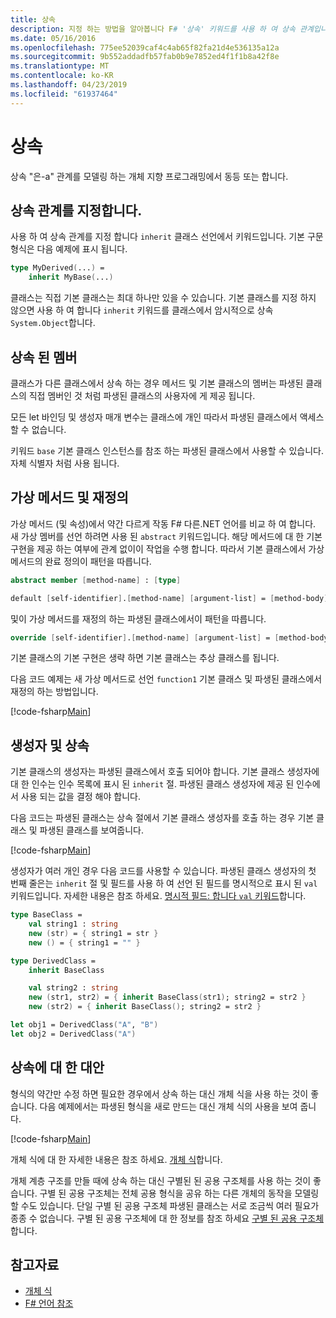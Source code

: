 ```yaml
---
title: 상속
description: 지정 하는 방법을 알아봅니다 F# '상속' 키워드를 사용 하 여 상속 관계입니다.
ms.date: 05/16/2016
ms.openlocfilehash: 775ee52039caf4c4ab65f82fa21d4e536135a12a
ms.sourcegitcommit: 9b552addadfb57fab0b9e7852ed4f1f1b8a42f8e
ms.translationtype: MT
ms.contentlocale: ko-KR
ms.lasthandoff: 04/23/2019
ms.locfileid: "61937464"
---
```

# <a name="inheritance"></a>상속

상속 "은-a" 관계를 모델링 하는 개체 지향 프로그래밍에서 동등 또는 합니다.

## <a name="specifying-inheritance-relationships"></a>상속 관계를 지정합니다.

사용 하 여 상속 관계를 지정 합니다 `inherit` 클래스 선언에서 키워드입니다. 기본 구문 형식은 다음 예제에 표시 됩니다.

```fsharp
type MyDerived(...) =
    inherit MyBase(...)
```

클래스는 직접 기본 클래스는 최대 하나만 있을 수 있습니다. 기본 클래스를 지정 하지 않으면 사용 하 여 합니다 `inherit` 키워드를 클래스에서 암시적으로 상속 `System.Object`합니다.

## <a name="inherited-members"></a>상속 된 멤버

클래스가 다른 클래스에서 상속 하는 경우 메서드 및 기본 클래스의 멤버는 파생된 클래스의 직접 멤버인 것 처럼 파생된 클래스의 사용자에 게 제공 됩니다.

모든 let 바인딩 및 생성자 매개 변수는 클래스에 개인 따라서 파생된 클래스에서 액세스할 수 없습니다.

키워드 `base` 기본 클래스 인스턴스를 참조 하는 파생된 클래스에서 사용할 수 있습니다. 자체 식별자 처럼 사용 됩니다.

## <a name="virtual-methods-and-overrides"></a>가상 메서드 및 재정의

가상 메서드 (및 속성)에서 약간 다르게 작동 F# 다른.NET 언어를 비교 하 여 합니다. 새 가상 멤버를 선언 하려면 사용 된 `abstract` 키워드입니다. 해당 메서드에 대 한 기본 구현을 제공 하는 여부에 관계 없이이 작업을 수행 합니다. 따라서 기본 클래스에서 가상 메서드의 완료 정의이 패턴을 따릅니다.

```fsharp
abstract member [method-name] : [type]

default [self-identifier].[method-name] [argument-list] = [method-body]
```

및이 가상 메서드를 재정의 하는 파생된 클래스에서이 패턴을 따릅니다.

```fsharp
override [self-identifier].[method-name] [argument-list] = [method-body]
```

기본 클래스의 기본 구현은 생략 하면 기본 클래스는 추상 클래스를 됩니다.

다음 코드 예제는 새 가상 메서드로 선언 `function1` 기본 클래스 및 파생된 클래스에서 재정의 하는 방법입니다.

[!code-fsharp[Main](../../../samples/snippets/fsharp/lang-ref-1/snippet2601.fs)]

## <a name="constructors-and-inheritance"></a>생성자 및 상속

기본 클래스의 생성자는 파생된 클래스에서 호출 되어야 합니다. 기본 클래스 생성자에 대 한 인수는 인수 목록에 표시 된 `inherit` 절. 파생된 클래스 생성자에 제공 된 인수에서 사용 되는 값을 결정 해야 합니다.

다음 코드는 파생된 클래스는 상속 절에서 기본 클래스 생성자를 호출 하는 경우 기본 클래스 및 파생된 클래스를 보여줍니다.

[!code-fsharp[Main](../../../samples/snippets/fsharp/lang-ref-1/snippet2602.fs)]

생성자가 여러 개인 경우 다음 코드를 사용할 수 있습니다. 파생된 클래스 생성자의 첫 번째 줄은는 `inherit` 절 및 필드를 사용 하 여 선언 된 필드를 명시적으로 표시 된 `val` 키워드입니다. 자세한 내용은 참조 하세요. [명시적 필드: 합니다 `val` 키워드](members/explicit-fields-the-val-keyword.md)합니다.

```fsharp
type BaseClass =
    val string1 : string
    new (str) = { string1 = str }
    new () = { string1 = "" }

type DerivedClass =
    inherit BaseClass

    val string2 : string
    new (str1, str2) = { inherit BaseClass(str1); string2 = str2 }
    new (str2) = { inherit BaseClass(); string2 = str2 }

let obj1 = DerivedClass("A", "B")
let obj2 = DerivedClass("A")
```

## <a name="alternatives-to-inheritance"></a>상속에 대 한 대안

형식의 약간만 수정 하면 필요한 경우에서 상속 하는 대신 개체 식을 사용 하는 것이 좋습니다. 다음 예제에서는 파생된 형식을 새로 만드는 대신 개체 식의 사용을 보여 줍니다.

[!code-fsharp[Main](../../../samples/snippets/fsharp/lang-ref-1/snippet2603.fs)]

개체 식에 대 한 자세한 내용은 참조 하세요. [개체 식](object-expressions.md)합니다.

개체 계층 구조를 만들 때에 상속 하는 대신 구별된 된 공용 구조체를 사용 하는 것이 좋습니다. 구별 된 공용 구조체는 전체 공용 형식을 공유 하는 다른 개체의 동작을 모델링할 수도 있습니다. 단일 구별 된 공용 구조체 파생된 클래스는 서로 조금씩 여러 필요가 종종 수 없습니다. 구별 된 공용 구조체에 대 한 정보를 참조 하세요 [구별 된 공용 구조체](discriminated-unions.md)합니다.

## <a name="see-also"></a>참고자료

- [개체 식](object-expressions.md)
- [F# 언어 참조](index.md)